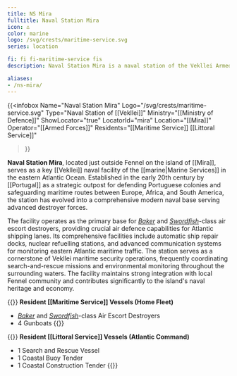 ```yaml
---
title: NS Mira
fulltitle: Naval Station Mira
icon: ⚓️
color: marine
logo: /svg/crests/maritime-service.svg
series: location

fi: fi fi-maritime-service fis
description: Naval Station Mira is a naval station of the Vekllei Armed Forces, located in the republic of Mira.

aliases:
- /ns-mira/
---
```

{{<infobox
	 Name="Naval Station Mira"
	 Logo="/svg/crests/maritime-service.svg"
	 Type="Naval Station of [[Vekllei]]"
	 Ministry="[[Ministry of Defence]]"
	 ShowLocator="true"
	 LocatorId="mira"
	 Location="[[Mira]]"
     Operator="[[Armed Forces]]"
     Residents="[[Maritime Service]] [[Littoral Service]]"
 >}}

<span class="fi fi-maritime-service fis"></span> **Naval Station Mira**, located just outside Fennel on the island of [[Mira]], serves as a key [[Vekllei]] naval facility of the [[marine|Marine Services]] in the eastern Atlantic Ocean. Established in the early 20th century by [[Portugal]] as a strategic outpost for defending Portuguese colonies and safeguarding maritime routes between Europe, Africa, and South America, the station has evolved into a comprehensive modern naval base serving advanced destroyer forces.

The facility operates as the primary base for [*Baker*](/baker-class/) and [*Swordfish*](/swordfish-class/)-class air escort destroyers, providing crucial air defence capabilities for Atlantic shipping lanes. Its comprehensive facilities include automatic ship repair docks, nuclear refuelling stations, and advanced communication systems for monitoring eastern Atlantic maritime traffic. The station serves as a cornerstone of Vekllei maritime security operations, frequently coordinating search-and-rescue missions and environmental monitoring throughout the surrounding waters. The facility maintains strong integration with local Fennel community and contributes significantly to the island's naval heritage and economy.

{{<note table>}}
**Resident [[Maritime Service]] Vessels (Home Fleet)**

* [*Baker*](/baker-class/) and [*Swordfish*](/swordfish-class/)-class Air Escort Destroyers
* 4 Gunboats
{{</note>}}

{{<note table>}}
**Resident [[Littoral Service]] Vessels (Atlantic Command)**

* 1 Search and Rescue Vessel
* 1 Coastal Buoy Tender
* 1 Coastal Construction Tender
{{</note>}}